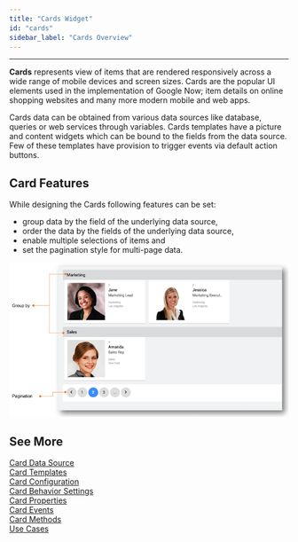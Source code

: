 ```yaml
---
title: "Cards Widget"
id: "cards"
sidebar_label: "Cards Overview"
---
```

---

**Cards** represents view of items that are rendered responsively across a wide range of mobile devices and screen sizes. Cards are the popular UI elements used in the implementation of Google Now; item details on online shopping websites and many more modern mobile and web apps.

Cards data can be obtained from various data sources like database, queries or web services through variables. Cards templates have a picture and content widgets which can be bound to the fields from the data source. Few of these templates have provision to trigger events via default action buttons.


## Card Features
While designing the Cards following features can be set:

- group data by the field of the underlying data source,
- order the data by the fields of the underlying data source,
- enable multiple selections of items and
- set the pagination style for multi-page data.

[![](../../../assets/cards_overview.png)](../../../assets/cards_overview.png)

## See More

[Card Data Source](/learn/app-development/widgets/datalive/cards/cards-data-source/)  
[Card Templates](/learn/app-development/widgets/datalive/cards/cards-templates/)  
[Card Configuration](/learn/app-development/widgets/datalive/cards/card-configuration/)  
[Card Behavior Settings](/learn/app-development/widgets/datalive/cards/card-behavior-settings/)  
[Card Properties](/learn/app-development/widgets/datalive/cards/cards-properties-events-methods/#properties)  
[Card Events](/learn/app-development/widgets/datalive/cards/cards-properties-events-methods/#events)  
[Card Methods](/learn/app-development/widgets/datalive/cards/cards-properties-events-methods/#methods)  
[Use Cases](/learn/app-development/widgets/datalive/cards/card-use-cases/)  
